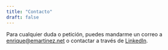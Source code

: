 ```yaml
---
title: "Contacto"
draft: false
---
```


Para cualquier duda o petición, puedes mandarme un correo a enrique@emartinez.net o contactar a
través de [LinkedIn](https://www.linkedin.com/in/f-enrique-martinez).
